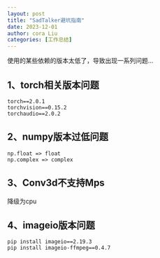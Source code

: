 ```yaml
---
layout: post
title: "SadTalker避坑指南"
date: 2023-12-01
author: cora Liu
categories: [工作总结]
---
```


使用的某些依赖的版本太低了，导致出现一系列问题…

## 1、torch相关版本问题
```
torch==2.0.1
torchvision==0.15.2
torchaudio==2.0.2
```


## 2、numpy版本过低问题
```
np.float => float
np.complex => complex
```

## 3、Conv3d不支持Mps

降级为cpu


## 4、imageio版本问题

```
pip install imageio==2.19.3
pip install imageio-ffmpeg==0.4.7
```